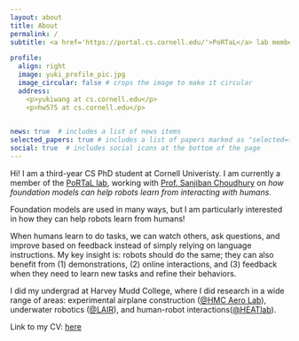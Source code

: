 ```yaml
---
layout: about
title: About
permalink: /
subtitle: <a href='https://portal.cs.cornell.edu/'>PoRTaL</a> lab member. 3rd Year CS Ph.D. at Cornell University.

profile:
  align: right
  image: yuki_profile_pic.jpg
  image_circular: false # crops the image to make it circular
  address:
    <p>yukiwang at cs.cornell.edu</p>
    <p>hw575 at cs.cornell.edu</p>
    

news: true  # includes a list of news items
selected_papers: true # includes a list of papers marked as "selected={true}"
social: true  # includes social icons at the bottom of the page
---
```


Hi! I am a third-year CS PhD student at Cornell Univeristy. I am currently a member of the <a href='https://portal.cs.cornell.edu/'>PoRTaL lab</a>, working with <a href='https://www.sanjibanchoudhury.com/'>Prof. Sanjiban Choudhury</a> on <i>how foundation models can help robots learn from interacting with humans</i>.

Foundation models are used in many ways, but I am particularly interested in how they can help robots learn from humans!

When humans learn to do tasks, we can watch others, ask questions, and improve based on feedback instead of simply relying on language instructions. My key insight is: robots should do the same; they can also benefit from (1) demonstrations, (2) online interactions, and (3) feedback when they need to learn new tasks and refine their behaviors.

I did my undergrad at Harvey Mudd College, where I did research in a wide range of areas: experimental airplane construction (<a href='https://www.hmc.edu/engineering/undergraduate-research-experiences/david-harris-research-group/'>@HMC Aero Lab</a>), underwater robotics (<a href='https://www.lair.hmc.edu/'>@LAIR</a>), and human-robot interactions(<a href='https://www.cs.hmc.edu/HEAT/'>@HEATlab</a>). 

Link to my CV: [here](/huaxiaoyue_yuki_wang_cv.pdf)
